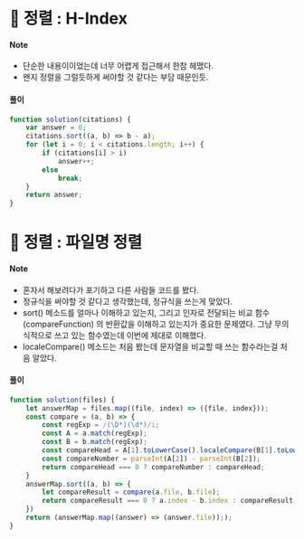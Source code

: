 # 🎯 정렬 : H-Index

#### Note

- 단순한 내용이이었는데 너무 어렵게 접근해서 한참 헤맸다.
- 왠지 정렬을 그럴듯하게 써야할 것 같다는 부담 때문인듯.

#### 풀이

```javascript
function solution(citations) {
    var answer = 0;
    citations.sort((a, b) => b - a);
    for (let i = 0; i < citations.length; i++) {
        if (citations[i] > i)
            answer++;
        else
            break;
    }
    return answer;
}
```



# 🎯 정렬 : 파일명 정렬

#### Note

- 혼자서 해보려다가 포기하고 다른 사람들 코드를 봤다.
- 정규식을 써야할 것 같다고 생각했는데, 정규식을 쓰는게 맞았다.
- sort() 메소드를 얼마나 이해하고 있는지, 그리고 인자로 전달되는 비교 함수 (compareFunction) 의 반환값을 이해하고 있는지가 중요한 문제였다. 그냥 무의식적으로 쓰고 있는 함수였는데 이번에 제대로 이해했다.
- localeCompare() 메소드는 처음 봤는데 문자열을 비교할 때 쓰는 함수라는걸 처음 알았다.

#### 풀이

```javascript
function solution(files) {
    let answerMap = files.map((file, index) => ({file, index}));
    const compare = (a, b) => {
        const regExp = /(\D*)(\d*)/i;
        const A = a.match(regExp);
        const B = b.match(regExp);
        const compareHead = A[1].toLowerCase().localeCompare(B[1].toLowerCase());
        const compareNumber = parseInt(A[2]) - parseInt(B[2]);
        return compareHead === 0 ? compareNumber : compareHead;
    }
    answerMap.sort((a, b) => {
        let compareResult = compare(a.file, b.file);
        return compareResult === 0 ? a.index - b.index : compareResult;
    })
    return (answerMap.map((answer) => (answer.file)););
}
```

